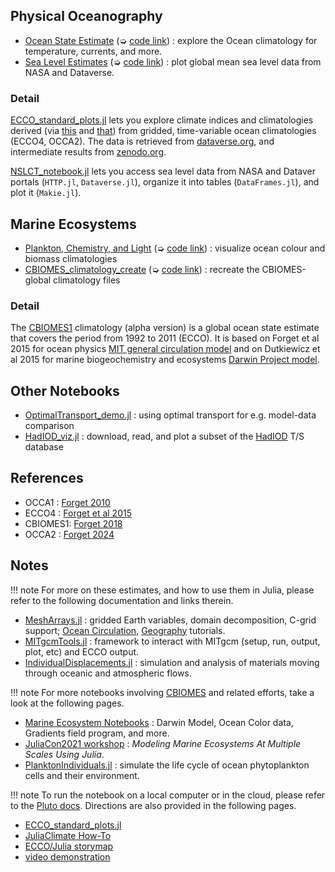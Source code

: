 
## Physical Oceanography

- [Ocean State Estimate](ECCO_standard_plots.html) (➭ [code link](https://raw.githubusercontent.com/JuliaOcean/OceanStateEstimation.jl/master/examples/ECCO/ECCO_standard_plots.jl)) : explore the Ocean climatology for temperature, currents, and more.
- [Sea Level Estimates](NSLCT_notebook.html) (➭ [code link](https://raw.githubusercontent.com/JuliaOcean/OceanStateEstimation.jl/master/examples/NSLCT/NSLCT_notebook.jl)) : plot global mean sea level data from NASA and Dataverse.

### Detail

[ECCO\_standard\_plots.jl](ECCO_standard_plots.html) lets you explore climate indices and climatologies derived (via [this](https://github.com/JuliaOcean/OceanStateEstimation.jl/blob/master/examples/ECCO/ECCO_standard_calcs.jl) and [that](https://github.com/JuliaOcean/OceanStateEstimation.jl/blob/master/examples/ECCO/ECCO_standard_loop.jl)) from gridded, time-variable ocean climatologies (ECCO4, OCCA2). The data is retrieved from [dataverse.org](https://dataverse.harvard.edu/dataverse/ECCO), and intermediate results from [zenodo.org](https://zenodo.org).

[NSLCT\_notebook.jl](NSLCT_notebook.html) lets you access sea level data from NASA and Dataver portals (`HTTP.jl`, `Dataverse.jl`), organize it into tables (`DataFrames.jl`), and plot it (`Makie.jl`).

## Marine Ecosystems

- [Plankton, Chemistry, and Light](CBIOMES_climatology_plot.html) (➭ [code link](https://raw.githubusercontent.com/JuliaOcean/OceanStateEstimation.jl/master/examples/CBIOMES/CBIOMES_climatology_plot.jl)) : visualize ocean colour and biomass climatologies
- [CBIOMES\_climatology\_create](https://JuliaOcean.github.io/OceanStateEstimation.jl/v0.1.13/examples/CBIOMES_model_climatogy.html) (➭ [code link](https://raw.githubusercontent.com/JuliaOcean/OceanStateEstimation.jl/master/examples/CBIOMES/CBIOMES_climatology_create.jl)) : recreate the CBIOMES-global climatology files

### Detail

The [CBIOMES1](https://github.com/CBIOMES/global-ocean-model) climatology (alpha version) is a global ocean state estimate that covers the period from 1992 to 2011 (ECCO). It is based on Forget et al 2015 for ocean physics [MIT general circulation model](https://mitgcm.readthedocs.io/en/latest/#) and on Dutkiewicz et al 2015 for marine biogeochemistry and ecosystems [Darwin Project model](https://darwin3.readthedocs.io/en/latest/phys_pkgs/darwin.html).

## Other Notebooks

- [OptimalTransport\_demo.jl](https://JuliaOcean.github.io/OceanStateEstimation.jl/dev/examples/OptimalTransport_demo.html) : using optimal transport for e.g. model-data comparison
- [HadIOD\_viz.jl](https://github.com/JuliaOcean/OceanStateEstimation.jl/blob/master/examples/HadIOD/HadIOD_viz.jl) : download, read, and plot a subset of the [HadIOD](https://www.metoffice.gov.uk/hadobs/hadiod/) T/S database

## References

- OCCA1 : [Forget 2010](https://doi.org/10.1175/2009JPO4043.1)
- ECCO4 : [Forget et al 2015](https://gmd.copernicus.org/articles/8/3071/2015/)
- CBIOMES1: [Forget 2018](https://zenodo.org/record/2653669#.YbwAUi1h0ow)
- OCCA2 : [Forget 2024](https://doi.org/10.21203/rs.3.rs-3979671/v1)
	
## Notes


!!! note
    For more on these estimates, and how to use them in Julia, please refer to the following documentation and links therein.

- [MeshArrays.jl](https://juliaclimate.github.io/MeshArrays.jl/dev/) : gridded Earth variables, domain decomposition, C-grid support; [Ocean Circulation](https://juliaclimate.github.io/MeshArrays.jl/dev/tutorials/vectors.html), [Geography](https://juliaclimate.github.io/MeshArrays.jl/dev/tutorials/geography.html) tutorials.
- [MITgcmTools.jl](https://juliaclimate.github.io/MiTgcmTools.jl/dev/) : framework to interact with MITgcm (setup, run, output, plot, etc) and ECCO output.
- [IndividualDisplacements.jl](https://juliaclimate.github.io/IndividualDisplacements.jl/dev/) : simulation and analysis of materials moving through oceanic and atmospheric flows.

!!! note
    For more notebooks involving [CBIOMES](https://cbiomes.org) and related efforts, take a look at the following pages.

- [Marine Ecosystem Notebooks](https://github.com/JuliaOcean/MarineEcosystemNotebooks) : Darwin Model, Ocean Color data, Gradients field program, and more.
- [JuliaCon2021 workshop](https://github.com/JuliaOcean/MarineEcosystemsJuliaCon2021.jl) : _Modeling Marine Ecosystems At Multiple Scales Using Julia_.
- [PlanktonIndividuals.jl](https://juliaocean.github.io/PlanktonIndividuals.jl/dev/) : simulate the life cycle of ocean phytoplankton cells and their environment.

!!! note
    To run the notebook on a local computer or in the cloud, please refer to the [Pluto docs](https://github.com/fonsp/Pluto.jl/wiki). Directions are also provided in the following pages.

- [ECCO\_standard\_plots.jl](https://JuliaOcean.github.io/OceanStateEstimation.jl/dev/examples/ECCO_standard_plots.html)
- [JuliaClimate How-To](https://juliaclimate.github.io/Notebooks/#directions) 
- [ECCO/Julia storymap](https://ecco-group.org/storymaps.htm?id=69)
- [video demonstration](https://www.youtube.com/watch?v=mZevMagHatc&list=PLXO7Tdh24uhPFZ5bph6Y_Q3-CRSfk5cDU)

